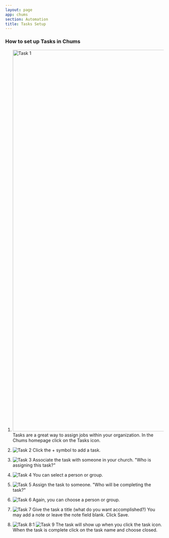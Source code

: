 ```yaml
---
layout: page
app: chums
section: Automation
title: Tasks Setup
---
```


### How to set up Tasks in Chums

1. <img width="1214" alt="Task 1" src="https://github.com/LiveChurchSolutions/ChurchAppsSupport/assets/127863068/951ccc8d-75ae-4ca1-bc90-8c34dd658a01">
   Tasks are a great way to assign jobs within your organization. In the Chums homepage click on the Tasks icon.

2. ![Task 2](https://github.com/LiveChurchSolutions/ChurchAppsSupport/assets/127863068/281ad8d1-5de0-46d5-9341-8d410af6af9a)
   Click the + symbol to add a task.

3. ![Task 3](https://github.com/LiveChurchSolutions/ChurchAppsSupport/assets/127863068/99def059-342d-4c31-93ef-60884c910755)
   Associate the task with someone in your church. "Who is assigning this task?"

4. ![Task 4](https://github.com/LiveChurchSolutions/ChurchAppsSupport/assets/127863068/365c30aa-ea16-407f-aacf-e2ff0542cf53)
   You can select a person or group.

5. ![Task 5](https://github.com/LiveChurchSolutions/ChurchAppsSupport/assets/127863068/e14249f3-2cdd-414e-bc97-7a185f5b7ea7)
   Assign the task to someone. "Who will be completing the task?"

6. ![Task 6](https://github.com/LiveChurchSolutions/ChurchAppsSupport/assets/127863068/228c2d3a-e2bc-4a67-a4b4-3dc9ef9541ac)
   Again, you can choose a person or group.

7. ![Task 7](https://github.com/LiveChurchSolutions/ChurchAppsSupport/assets/127863068/f13de61f-a3a8-4495-a2a7-280bbe25b96c)
   Give the task a title (what do you want accomplished?) You may add a note or leave the note field blank. Click Save.

8. ![Task 8:1](https://github.com/LiveChurchSolutions/ChurchAppsSupport/assets/127863068/c30e94ca-109d-4a93-8549-2aea0e8cb8b9)
   ![Task 9](https://github.com/LiveChurchSolutions/ChurchAppsSupport/assets/127863068/aa5251f4-b3f1-42f4-ab41-a4d4d2c748c0)
   The task will show up when you click the task icon. When the task is complete click on the task name and choose closed.
